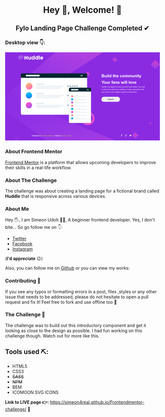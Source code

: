 
# <center> Hey 🙂, Welcome! 👋</center>

## <center>Fylo Landing Page Challenge Completed ✔</center>

### Desktop view 👇: 


![Desktop view](images/Huddle&#32;desktop&#32;preview.png)

###  About Frontend Mentor
[ Frontend Mentor](https://www.frontendmentor.io) is a platform that allows upcoming developers to improve their skills in a real-life workflow. 

### About The Challenge
The challenge was about creating a landing page for a fictional brand called **Huddle** that is responsive across various devices.  

### About Me
Hey 🖐, I am Simeon Udoh 🙋‍♂️, A beginner frontend developer. Yes, I don't bite... So go follow me on 👇: 
+  [Twitter](https://twitter.com/Techviberng)
+   [Facebook](https://facebook.com/Simeon.udoh.71)
+   [Instagram](https://instagram.com/simicode) 

(**I'd appreciate** 😉)

Also,  you can follow me on [Github](https://github.com/simeon4real) or you can view my works: 


### Contributing 🤝

If you see any typos or formatting errors in a post, files ,styles or any other issue that needs to be addressed, please do not hesitate to open a pull request and fix it! Feel free to fork and use offline too 🙌

### The Challenge 💪

The challenge was to build out this introductory component and get it looking as close to the design as possible. I had fun  working on this challenge though. Watch out for more like this. 

## Tools used ⛏: 
* HTML5
* CSS3
* ~~SASS~~
* ~~NPM~~
* BEM
* ICOMOON SVG ICONS

**Link to LIVE page 👉:** https://simeon4real.github.io/Frontendmentor-challenge/ 🚀



